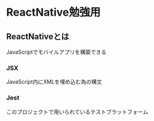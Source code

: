 # ReactNative勉強用
## ReactNativeとは
JavaScriptでモバイルアプリを構築できる

### JSX
JavaScript内にXMLを埋め込む為の構文

### Jest
このプロジェクトで用いられているテストプラットフォーム

